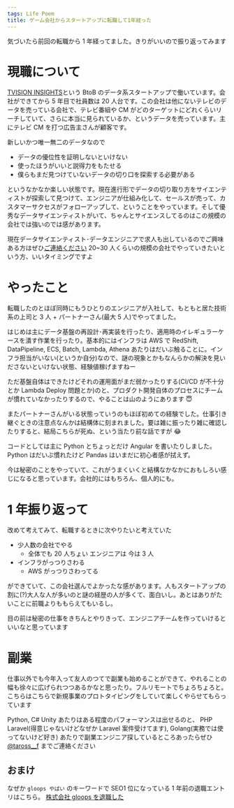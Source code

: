 ```yaml
---
tags: Life Poem
title: ゲーム会社からスタートアップに転職して1年経った
---
```


気づいたら前回の転職から 1 年経ってました。きりがいいので振り返ってみます

# 現職について

[TVISION INSIGHTS](https://tvisioninsights.co.jp/)という BtoB のデータ系スタートアップで働いています。会社ができてから 5 年目で社員数は 20 人台です。この会社は他にないテレビのデータを売っている会社で、テレビ番組や CM がどのターゲットにどれくらいリーチしていて、さらに本当に見られているか、というデータを売っています。主にテレビ CM を打つ広告主さんが顧客です。

新しいかつ唯一無二のデータなので

- データの優位性を証明しないといけない
- 使ったほうがいいと説得力をもたせる
- 僕らもまだ見つけていないデータの切り口を探索する必要がある

というなかなか楽しい状態です。現在進行形でデータの切り取り方をサイエンティストが探索して見つけて、エンジニアが仕組み化して、セールスが売って、カスタマーサクセスがフォローアップして、ということをやっています。そして優秀なデータサイエンティストがいて、ちゃんとサイエンスしてるのはこの規模の会社では強いのでは感があります。

現在データサイエンティスト･データエンジニアで求人も出しているのでご興味ある方はぜひ[ご連絡ください](https://en-gage.net/tvisioninsights_recruit/) 20~30 人くらいの規模の会社でやっていきたいという方、いいタイミングですよ

# やったこと

転職したのとほぼ同時にもうひとりのエンジニアが入社して、もともと居た技術系の上司と 3 人 + パートナーさん(最大 5 人)でやってました。

はじめは主にデータ基盤の再設計･再実装を行ったり、適用時のイレギュラーケースを潰す作業を行ったり。基本的にはインフラは AWS で RedShift, DataPipeline, ECS, Batch, Lambda, Athena あたりはだいぶ触ることに。インフラ担当がいない(というか自分)なので、謎の現象とかもなんらかの解決を見いださないといけない状態、経験値稼げますねー

ただ基盤自体はできたけどそれの運用面がまだ弱かったりする(CI/CD が不十分とか Lambda Deploy 問題とか)のと、プロダクト開発自体のプロセスにチームが慣れていなかったりするので、やることは山のようにあります 😇

またパートナーさんがいる状態っていうのもほぼ初めての経験でした。仕事引き継ぐときの注意点なんかは結構体に刻まれました。要は雑に振ったり雑に確認したりすると、結局こちらが死ぬ、という当たり前な話ですが 😂

コードとしては主に Python とちょっとだけ Angular を書いたりしました。Python はだいぶ慣れたけど Pandas はいまだに初心者感が拭えず。

今は秘密のことをやっていて、これがうまくいくと結構なかなかにおもしろい感じになると思っています。会社的にはもちろん、個人的にも。

# 1 年振り返って

改めて考えてみて、転職するときに次やりたいと考えていた

- 少人数の会社でやる
  - 全体でも 20 人ちょい エンジニアは 今は 3 人
- インフラがっつりさわる
  - AWS がっつりさわってる

ができていて、この会社選んでよかったな感があります。人もスタートアップの割に(?)大人な人が多いのと謎の経歴の人が多くて、面白いし。あとはありがたいことに前職よりももらえてもいるし。

目の前は秘密の仕事をきちんとやりきって、エンジニアチームを作っていけるといいなと思っています

# 副業

仕事以外でも今年入って友人のつてで副業も始めることができて、やれることの幅も徐々に広げられつつあるかなと思ったり。フルリモートでちょろちょろと。こちらはこちらで新規事業のプロトタイピングをしていて楽しくやらせてもらっています

Python, C# Unity あたりはある程度のパフォーマンスは出せるのと、 PHP Laravel(得意じゃないけどなぜか Laravel 案件受けてます), Golang(実務では使ってないけど好き) あたりで副業エンジニア探しているところあったらぜひ [@taross\_\_f](https://twitter.com/taross__f) までご連絡ください

## おまけ

なぜか `gloops やばい` のキーワードで SEO1 位になっている 1 年前の退職エントリはこちら。
[株式会社 gloops を退職した](https://blog.taross-f.dev/%E6%A0%AA%E5%BC%8F%E4%BC%9A%E7%A4%BEgloops%E3%82%92%E9%80%80%E8%81%B7%E3%81%97%E3%81%9F/)
